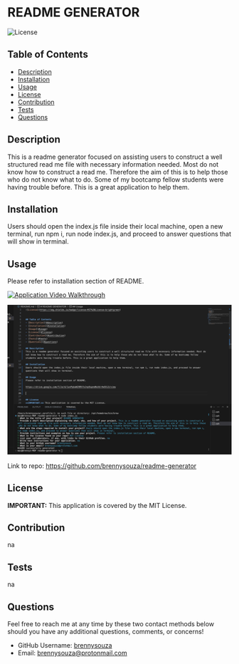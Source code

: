 # README GENERATOR

![License](https://img.shields.io/badge/license-MIT%20License-brightgreen)


## Table of Contents 
- [Description](#description)
- [Installation](#installation)
- [Usage](#usage)
- [License](#license)
- [Contribution](#contribution)
- [Tests](#tests)
- [Questions](#questions)

## Description 
This is a readme generator focused on assisting users to construct a well structured read me file with necessary information needed. Most do not know how to construct a read me. Therefore the aim of this is to help those who do not know what to do. Some of my bootcamp fellow students were having trouble before. This is a great application to help them.

## Installation
Users should open the index.js file inside their local machine, open a new terminal, run npm i, run node index.js, and proceed to answer questions that will show in terminal.

## Usage
Please refer to installation section of README.

[![Application Video Walkthrough](https://drive.google.com/file/d/1unPqkaW29Rh7oJnp9spneNuVd-Hw5Xi3/view)](https://drive.google.com/file/d/1unPqkaW29Rh7oJnp9spneNuVd-Hw5Xi3/view)

![Application Screenshot](assets/images/readmegenerator.png)

Link to repo: https://github.com/brennysouza/readme-generator


## License
**IMPORTANT:** This application is covered by the MIT License.

## Contribution
na

## Tests
na

## Questions
Feel free to reach me at any time by these two contact methods below should you have any additional questions, comments, or concerns!

- GitHub Username: [brennysouza](https://github.com/brennysouza/readme-generator)
- Email: brennysouza@protonmail.com 

